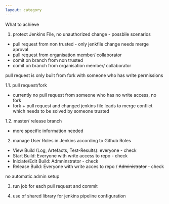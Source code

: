```yaml
---
layout: category
---
```


What to achieve

1. protect Jenkins File, no unauthorized change - possbile scenarios
* pull request  from non trusted -  only jenkfile change needs merge aproval
* pull request from organisation member/ collaborator
* comit on branch from non trusted
* comit on branch from organisation member/ collaborator

pull request is only built from fork with someone who has write permissions

1.1. pull request/fork

* currently no pull request from someone who has no write access, no fork
* fork + pull request and changed jenkins file leads to merge conflict which needs to be solved by someone trusted

1.2. master/ release branch

* more specific information needed

2. manage User Roles in Jenkins according to Github Roles
* View Build (Log, Artefacts, Test-Results): everyone - check
* Start Build: Everyone with write access to repo - check
* Iniciate/Edit Build: Admninstrator - check
* Release Build: Everyone with write acces to repo / <s>Administrator</s> -  check

no automatic admin setup

3. run job for each pull request and commit 

4. use of shared library for jenkins pipeline configuration
